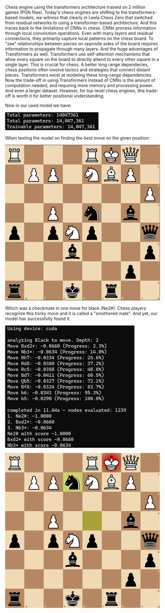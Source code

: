 Chess engine using the transformers architecture trained on 2 million games (PGN files).
Today's chess engines are shifting to the transformers-based models, we witness that clearly in Leela Chess Zero that switched from residual networks to using a transformer-based architecture.
And this traces back to the limitations of CNNs in chess.
CNNs process information through local convolution operations. Even with many layers and residual connections, they primarily capture local patterns on the chess board. To "see" relationships between pieces on opposite sides of the board requires information to propagate through many layers.
And the huge advantages of Transformers as well. Transformers use self-attention mechanisms that allow every square on the board to directly attend to every other square in a single layer. This is crucial for chess.
A better long range dependecies, chess positions often involve tactics and strategies that connect distant pieces. Transformers excel at modeling these long-range dependencies.
Now the trade-off in using Transformers instead of CNNs is the amount of computation needed, and requiring more memory and processing power. And even a larger dataset.
However, for top-level chess engines, this trade-off is worth it for better positional understanding.

Now in our used model we have:

![alt text](params.png)

When testing the model on finding the best move on the given position:

![alt text](position.png)

Which was a checkmate in one move for black (Ne2#). Chess players recognize this tricky move and it is called a "smothered mate". And yet, our model has successfully found it.

![alt text](results.png)

![alt text](checkmate.png)


